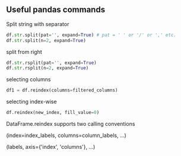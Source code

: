 ## Useful pandas commands

Split string with separator
```python
df.str.split(pat='', expand=True) # pat = ' ' or '/' or ',' etc.
df.str.split(n=2, expand=True)
```
split from right
```python
df.str.rsplit(pat='', expand=True)
df.str.rsplit(n=2, expand=True)
```

selecting columns
```python
df1 = df.reindex(columns=filtered_columns)
```
selecting index-wise
```python
df.reindex(new_index, fill_value=0)
```
DataFrame.reindex supports two calling conventions

(index=index_labels, columns=column_labels, ...)

(labels, axis={'index', 'columns'}, ...)
